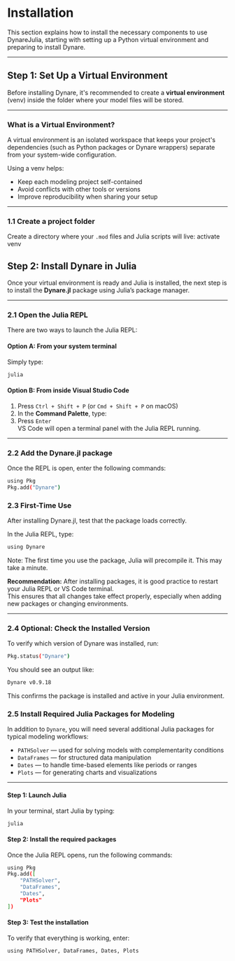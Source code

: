 # Installation

This section explains how to install the necessary components to use DynareJulia, starting with setting up a Python virtual environment and preparing to install Dynare.

---

## Step 1: Set Up a Virtual Environment

Before installing Dynare, it's recommended to create a **virtual environment** (venv) inside the folder where your model files will be stored.

---

### What is a Virtual Environment?

A virtual environment is an isolated workspace that keeps your project's dependencies (such as Python packages or Dynare wrappers) separate from your system-wide configuration.

Using a venv helps:
- Keep each modeling project self-contained
- Avoid conflicts with other tools or versions
- Improve reproducibility when sharing your setup

---

### 1.1 Create a project folder

Create a directory where your `.mod` files and Julia scripts will live:
activate venv

## Step 2: Install Dynare in Julia

Once your virtual environment is ready and Julia is installed, the next step is to install the **Dynare.jl** package using Julia’s package manager.

---

### 2.1 Open the Julia REPL

There are two ways to launch the Julia REPL:

#### Option A: From your system terminal

Simply type:

```bash
julia
```


#### Option B: From inside Visual Studio Code

1. Press `Ctrl + Shift + P` (or `Cmd + Shift + P` on macOS)
2. In the **Command Palette**, type:
3. Press `Enter`  
VS Code will open a terminal panel with the Julia REPL running.

---

### 2.2 Add the Dynare.jl package

Once the REPL is open, enter the following commands:

```bash
using Pkg
Pkg.add("Dynare")
```

### 2.3 First-Time Use

After installing Dynare.jl, test that the package loads correctly.

In the Julia REPL, type:

```bash
using Dynare
```

Note: The first time you use the package, Julia will precompile it. This may take a minute.

**Recommendation:** After installing packages, it is good practice to restart your Julia REPL or VS Code terminal.  
This ensures that all changes take effect properly, especially when adding new packages or changing environments.

---

### 2.4 Optional: Check the Installed Version

To verify which version of Dynare was installed, run:

```bash
Pkg.status("Dynare")
```

You should see an output like:

```bash
Dynare v0.9.18
```

This confirms the package is installed and active in your Julia environment.

### 2.5 Install Required Julia Packages for Modeling

In addition to `Dynare`, you will need several additional Julia packages for typical modeling workflows:

- `PATHSolver` — used for solving models with complementarity conditions
- `DataFrames` — for structured data manipulation
- `Dates` — to handle time-based elements like periods or ranges
- `Plots` — for generating charts and visualizations

---

#### Step 1: Launch Julia

In your terminal, start Julia by typing:

```bash
julia
```

#### Step 2: Install the required packages
Once the Julia REPL opens, run the following commands:
```bash
using Pkg
Pkg.add([
    "PATHSolver",
    "DataFrames",
    "Dates",
    "Plots"
])
```

#### Step 3: Test the installation
To verify that everything is working, enter:
```bash
using PATHSolver, DataFrames, Dates, Plots
```




